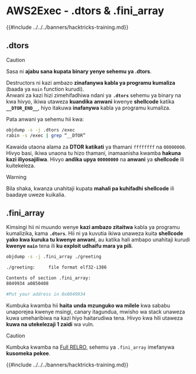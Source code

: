 # AWS2Exec - .dtors & .fini_array

{{#include ../../../banners/hacktricks-training.md}}

## .dtors

> [!CAUTION]
> Sasa ni **ajabu sana kupata binary yenye sehemu ya .dtors**.

Destructors ni kazi ambazo **zinafanywa kabla ya programu kumaliza** (baada ya `main` function kurudi).\
Anwani za kazi hizi zimehifadhiwa ndani ya **`.dtors`** sehemu ya binary na kwa hivyo, ikiwa utaweza **kuandika** **anwani** kwenye **shellcode** katika **`__DTOR_END__`**, hiyo itakuwa **inafanywa** kabla ya programu kumaliza.

Pata anwani ya sehemu hii kwa:
```bash
objdump -s -j .dtors /exec
rabin -s /exec | grep “__DTOR”
```
Kawaida utaona alama za **DTOR** **katikati** ya thamani `ffffffff` na `00000000`. Hivyo basi, ikiwa unaona tu hizo thamani, inamaanisha kwamba **hakuna kazi iliyosajiliwa**. Hivyo **andika upya** **`00000000`** na **anwani** ya **shellcode** ili kuitekeleza.

> [!WARNING]
> Bila shaka, kwanza unahitaji kupata **mahali pa kuhifadhi shellcode** ili baadaye uweze kuikalia.

## **.fini_array**

Kimsingi hii ni muundo wenye **kazi ambazo zitaitwa** kabla ya programu kumalizika, kama **`.dtors`**. Hii ni ya kuvutia ikiwa unaweza kuita **shellcode yako kwa kuruka tu kwenye anwani**, au katika hali ambapo unahitaji kurudi **kwenye `main`** tena ili **ku exploit udhaifu mara ya pili**.
```bash
objdump -s -j .fini_array ./greeting

./greeting:     file format elf32-i386

Contents of section .fini_array:
8049934 a0850408

#Put your address in 0x8049934
```
Kumbuka kwamba hii **haita** **unda** **mzunguko wa milele** kwa sababu unaporejea kwenye msingi, canary itagundua, mwisho wa stack unaweza kuwa umeharibiwa na kazi hiyo haitarudiwa tena. Hivyo kwa hili utaweza **kuwa na utekelezaji 1 zaidi** wa vuln.

> [!CAUTION]
> Kumbuka kwamba na [Full RELRO](../common-binary-protections-and-bypasses/relro.md), sehemu ya `.fini_array` imefanywa **kusomeka pekee**.

{{#include ../../../banners/hacktricks-training.md}}
